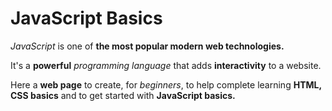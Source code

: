 # JavaScript Basics
<p><em>JavaScript</em> is one of <strong>the most popular modern web technologies.</strong></p>
It's a <strong>powerful</strong> <em>programming language</em> that adds <strong>interactivity</strong> to a website.</p>

<p>Here a <strong>web page</strong> to create, for <em>beginners</em>, to help complete learning <strong>HTML, CSS basics</strong> and to get started with <strong>JavaScript basics.</strong></p>
